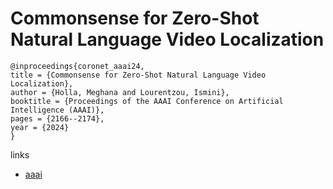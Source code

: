 # Commonsense for Zero-Shot Natural Language Video Localization

```
@inproceedings{coronet_aaai24,
title = {Commonsense for Zero-Shot Natural Language Video Localization},
author = {Holla, Meghana and Lourentzou, Ismini},
booktitle = {Proceedings of the AAAI Conference on Artificial Intelligence (AAAI)},
pages = {2166--2174},
year = {2024}
}
```

links
- [aaai](https://ojs.aaai.org/index.php/AAAI/article/view/27989)
